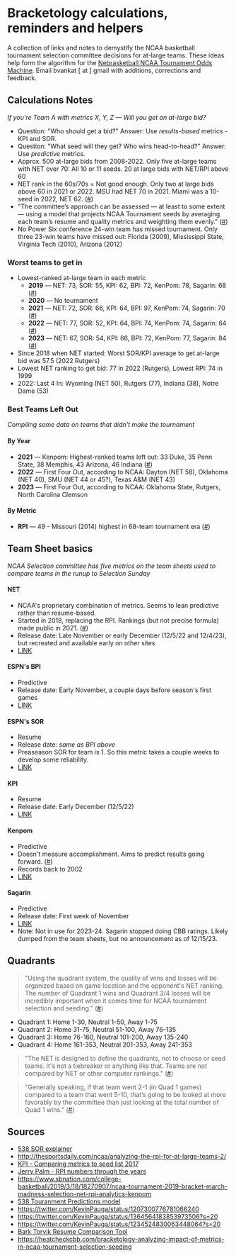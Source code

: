 # Bracketology calculations, reminders and helpers

A collection of links and notes to demystify the NCAA basketball tournament selection committee decisions for at-large teams. These ideas help form the algorithm for the [Nebrasketball NCAA Tournament Odds Machine](https://nebrasketball.info). Email bvankat [ at ] gmail with additions, corrections and feedback.

## Calculations Notes

*If you're Team A with metrics X, Y, Z — Will you get an at-large bid?*

- Question: "Who should get a bid?" Answer: Use *results-based* metrics - KPI and SOR. 
- Question: "What seed will they get? Who wins head-to-head?" Answer: Use *predictive* metrics.
- Approx. 500 at-large bids from 2008-2022. Only five at-large teams with NET over 70: All 10 or 11 seeds. 20 at large bids with NET/RPI above 60 
- NET rank in the 60s/70s = Not good enough. Only two at large bids above 60 in 2021 or 2022. MSU had NET 70 in 2021. Miami was a 10-seed in 2022, NET 62. ([#](https://twitter.com/JohnGasaway/status/1620824438974418952))
- "The committee’s approach can be assessed — at least to some extent — using a model that projects NCAA Tournament seeds by averaging each team’s resume and quality metrics and weighting them evenly." ([#](https://heatcheckcbb.com/bracketology-analyzing-impact-of-metrics-in-ncaa-tournament-selection-seeding/))
- No Power Six conference 24-win team has missed tournament. Only three 23-win teams have missed out: Florida (2009), Mississippi State, Virginia Tech (2010), Arizona (2012)


### Worst teams to get in

- Lowest-ranked at-large team in each metric 
    - __2019__ — NET: 73, SOR: 55, KPI: 62, BPI: 72, KenPom: 78, Sagarin: 68 ([#](https://twitter.com/KevinPauga/status/1364564183853973506?s=20))
    - __2020__ — No tournament
    - __2021__ — NET: 72, SOR: 66, KPI: 64, BPI: 97, KenPom: 74, Sagarin: 70 ([#](https://barttorvik.com/teamsheets.php?year=2021))
    - __2022__ — NET: 77, SOR: 52, KPI: 64, BPI: 74, KenPom: 74, Sagarin: 64 ([#](https://barttorvik.com/teamsheets.php?year=2022))
    - __2023__ — NET: 67, SOR: 54, KPI: 66, BPI: 72, KenPom: 77, Sagarin: 84 ([#](https://barttorvik.com/teamsheets.php?year=2023))
- Since 2018 when NET started: Worst SOR/KPI average to get at-large bid was 57.5 (2022 Rutgers)
- Lowest NET ranking to get bid: 77 in 2022 (Rutgers), Lowest RPI: 74 in 1999
- 2022: Last 4 In: Wyoming (NET 50), Rutgers (77), Indiana (38), Notre Dame (53)

### Best Teams Left Out

*Compiling some data on teams that didn't make the tournament*

#### By Year
- __2021__ — Kenpom: Highest-ranked teams left out: 33 Duke, 35 Penn State, 38 Memphis, 43 Arizona, 46 Indiana ([#](https://twitter.com/TomFornelli/status/1371231719278456838))
- __2022__ — First Four Out, according to NCAA: Dayton (NET 58), Oklahoma (NET 40), SMU (NET 44 or 45?), Texas A&M (NET 43)
- __2023__ — First Four Out, according to NCAA: Oklahoma State, Rutgers, North Carolina Clemson

#### By Metric
- __RPI__ — 49 - Missouri (2014) highest in 68-team tournament era ([#](https://www.cbssports.com/college-basketball/news/bracketolgy-ncaa-tournament-rpi-numbers-to-know-through-the-years/))

## Team Sheet basics

*NCAA Selection committee has five metrics on the team sheets used to compare teams in the runup to Selection Sunday*

#### NET
- NCAA's proprietary combination of metrics. Seems to lean predictive rather than resume-based.
- Started in 2018, replacing the RPI. Rankings (but not precise formula) made public in 2021. ([#](https://www.ncaa.com/news/basketball-men/article/2022-12-05/college-basketballs-net-rankings-explained))
- Release date: Late November or early December (12/5/22 and 12/4/23), but recreated and available early on other sites
- [LINK](https://www.ncaa.com/rankings/basketball-men/d1/ncaa-mens-basketball-net-rankings)

#### ESPN's BPI
- Predictive
- Release date: Early November, a couple days before season's first games
- [LINK](https://www.espn.com/mens-college-basketball/bpi)

#### ESPN's SOR
- Resume
- Release date: *same as BPI above*
- Preaseason SOR for team is 1. So this metric takes a couple weeks to develop some reliability.
- [LINK](https://www.espn.com/mens-college-basketball/bpi)

#### KPI
- Resume
- Release date: Early December (12/5/22)
- [LINK](https://faktorsports.com/)

#### Kenpom
- Predictive
- Doesn't measure accomplishment. Aims to predict results going forward. ([#](https://twitter.com/kenpomeroy/status/1229504597716160512))
- Records back to 2002
- [LINK](https://kenpom.com/)

#### Sagarin
- Predictive
- Release date: First week of November
- [LINK](http://sagarin.com/sports/cbsend.htm)
- Note: Not in use for 2023-24. Sagarin stopped doing CBB ratings. Likely dumped from the team sheets, but no announcement as of 12/15/23.


## Quadrants

> "Using the quadrant system, the quality of wins and losses will be organized based on game location and the opponent's NET ranking. The number of Quadrant 1 wins and Quadrant 3/4 losses will be incredibly important when it comes time for NCAA tournament selection and seeding." ([#](https://www.ncaa.com/news/basketball-men/article/2022-12-05/college-basketballs-net-rankings-explained))

- Quadrant 1: Home 1-30, Neutral 1-50, Away 1-75
- Quadrant 2: Home 31-75, Neutral 51-100, Away 76-135
- Quadrant 3: Home 76-160, Neutral 101-200, Away 135-240
- Quadrant 4: Home 161-353, Neutral 201-353, Away 241-353

> "The NET is designed to define the quadrants, not to choose or seed teams. It's not a tiebreaker or anything like that. Teams are not compared by NET or other computer rankings." ([#](https://www.cbssports.com/college-basketball/news/bracketology-explaining-the-team-sheets-the-selection-committee-uses-to-compare-ncaa-tournament-resumes/))

> "Generally speaking, if that team went 2-1 (in Quad 1 games) compared to a team that went 5-10, that’s going to be looked at more favorably by the committee than just looking at the total number of Quad 1 wins." ([#](https://theathletic.com/5096436/2023/12/01/net-ncaa-basketball-tournament-rankings-selection/))



## Sources

- [538 SOR explainer](https://fivethirtyeight.com/features/on-the-ncaa-bubble-heres-the-number-to-watch/)
- http://thesportsdaily.com/ncaa/analyzing-the-rpi-for-at-large-teams-2/
- [KPI - Comparing metrics to seed list 2017](http://www.kpisports.net/2017/03/14/comparing-advanced-metrics-to-ncaa-1-68-seed-list-2017-edition/)
- [Jerry Palm - RPI numbers through the years](https://www.cbssports.com/college-basketball/news/bracketolgy-ncaa-tournament-rpi-numbers-to-know-through-the-years/)
- https://www.sbnation.com/college-basketball/2019/3/18/18270907/ncaa-tournament-2019-bracket-march-madness-selection-net-rpi-analytics-kenpom
- [538 Touranment Predictions model](https://fivethirtyeight.com/methodology/how-our-march-madness-predictions-work-2)
- https://twitter.com/KevinPauga/status/1207300776781066240
- https://twitter.com/KevinPauga/status/1364564183853973506?s=20
- https://twitter.com/KevinPauga/status/1234524830063448064?s=20
- [Bark Torvik Resume Comparison Tool](https://barttorvik.com/resume-compare-all.php)
- https://heatcheckcbb.com/bracketology-analyzing-impact-of-metrics-in-ncaa-tournament-selection-seeding

